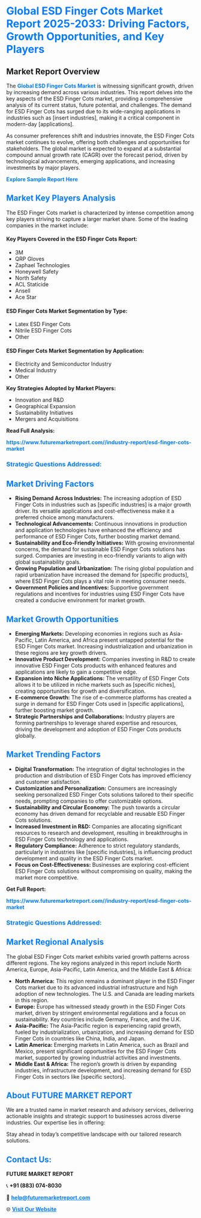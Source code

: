 <h1 style="color: #007BFF;">Global ESD Finger Cots Market Report 2025-2033: Driving Factors, Growth Opportunities, and Key Players</h1>

<section id="overview">
<h2>Market Report Overview</h2>
<p>The <a href="https://www.futuremarketreport.com//industry-report/esd-finger-cots-market" style="color: #007BFF; text-decoration: none;"><strong>Global ESD Finger Cots Market</strong></a> is witnessing significant growth, driven by increasing demand across various industries. This report delves into the key aspects of the ESD Finger Cots market, providing a comprehensive analysis of its current status, future potential, and challenges. The demand for ESD Finger Cots has surged due to its wide-ranging applications in industries such as [insert industries], making it a critical component in modern-day [applications].</p>
<p>As consumer preferences shift and industries innovate, the ESD Finger Cots market continues to evolve, offering both challenges and opportunities for stakeholders. The global market is expected to expand at a substantial compound annual growth rate (CAGR) over the forecast period, driven by technological advancements, emerging applications, and increasing investments by major players.</p>
</section>

<section id="overview">
<p><a href="https://www.futuremarketreport.com//request-sample/reportId=52094" style="color: #007BFF; text-decoration: none;"><strong>Explore Sample Report Here</strong></a></p>
</section>

<section id="key-players">
<h2 style="color: #007BFF;">Market Key Players Analysis</h2>
<p>The ESD Finger Cots market is characterized by intense competition among key players striving to capture a larger market share. Some of the leading companies in the market include:</p>
<h4>Key Players Covered in the ESD Finger Cots Report:</h4>
<ul><li>3M</li><li>QRP Gloves</li><li>Zaphael Technologies</li><li>Honeywell Safety</li><li>North Safety</li><li>ACL Staticide</li><li>Ansell</li><li>Ace Star</li></ul>
<h4>ESD Finger Cots Market Segmentation by Type:</h4>
<ul><li>Latex ESD Finger Cots</li><li>Nitrile ESD Finger Cots</li><li>Other</li></ul>

<h4>ESD Finger Cots Market Segmentation by Application:</h4>
<ul><li>Electricity and Semiconductor Industry</li><li>Medical Industry</li><li>Other</li></ul>
<p><strong>Key Strategies Adopted by Market Players:</strong></p>
<ul>
<li>Innovation and R&D</li>
<li>Geographical Expansion</li>
<li>Sustainability Initiatives</li>
<li>Mergers and Acquisitions</li>
</ul>
</section>

<section>
<p><strong>Read Full Analysis: </strong></p><a href="https://www.futuremarketreport.com//industry-report/esd-finger-cots-market" style="color: #007BFF; text-decoration: none;"><strong>https://www.futuremarketreport.com//industry-report/esd-finger-cots-market</strong></a>
<h3 style="color: #007BFF;">Strategic Questions Addressed:</h3>
</section>

<section id="driving-factors">
<h2 style="color: #007BFF;">Market Driving Factors</h2>
<ul>
<li><strong>Rising Demand Across Industries:</strong> The increasing adoption of ESD Finger Cots in industries such as [specific industries] is a major growth driver. Its versatile applications and cost-effectiveness make it a preferred choice among manufacturers.</li>
<li><strong>Technological Advancements:</strong> Continuous innovations in production and application technologies have enhanced the efficiency and performance of ESD Finger Cots, further boosting market demand.</li>
<li><strong>Sustainability and Eco-Friendly Initiatives:</strong> With growing environmental concerns, the demand for sustainable ESD Finger Cots solutions has surged. Companies are investing in eco-friendly variants to align with global sustainability goals.</li>
<li><strong>Growing Population and Urbanization:</strong> The rising global population and rapid urbanization have increased the demand for [specific products], where ESD Finger Cots plays a vital role in meeting consumer needs.</li>
<li><strong>Government Policies and Incentives:</strong> Supportive government regulations and incentives for industries using ESD Finger Cots have created a conducive environment for market growth.</li>
</ul>
</section>

<section id="growth-opportunities">
<h2 style="color: #007BFF;">Market Growth Opportunities</h2>
<ul>
<li><strong>Emerging Markets:</strong> Developing economies in regions such as Asia-Pacific, Latin America, and Africa present untapped potential for the ESD Finger Cots market. Increasing industrialization and urbanization in these regions are key growth drivers.</li>
<li><strong>Innovative Product Development:</strong> Companies investing in R&D to create innovative ESD Finger Cots products with enhanced features and applications are likely to gain a competitive edge.</li>
<li><strong>Expansion into Niche Applications:</strong> The versatility of ESD Finger Cots allows it to be utilized in niche markets such as [specific niches], creating opportunities for growth and diversification.</li>
<li><strong>E-commerce Growth:</strong> The rise of e-commerce platforms has created a surge in demand for ESD Finger Cots used in [specific applications], further boosting market growth.</li>
<li><strong>Strategic Partnerships and Collaborations:</strong> Industry players are forming partnerships to leverage shared expertise and resources, driving the development and adoption of ESD Finger Cots products globally.</li>
</ul>
</section>

<section id="trending-factors">
<h2 style="color: #007BFF;">Market Trending Factors</h2>
<ul>
<li><strong>Digital Transformation:</strong> The integration of digital technologies in the production and distribution of ESD Finger Cots has improved efficiency and customer satisfaction.</li>
<li><strong>Customization and Personalization:</strong> Consumers are increasingly seeking personalized ESD Finger Cots solutions tailored to their specific needs, prompting companies to offer customizable options.</li>
<li><strong>Sustainability and Circular Economy:</strong> The push towards a circular economy has driven demand for recyclable and reusable ESD Finger Cots solutions.</li>
<li><strong>Increased Investment in R&D:</strong> Companies are allocating significant resources to research and development, resulting in breakthroughs in ESD Finger Cots technology and applications.</li>
<li><strong>Regulatory Compliance:</strong> Adherence to strict regulatory standards, particularly in industries like [specific industries], is influencing product development and quality in the ESD Finger Cots market.</li>
<li><strong>Focus on Cost-Effectiveness:</strong> Businesses are exploring cost-efficient ESD Finger Cots solutions without compromising on quality, making the market more competitive.</li>
</ul>
</section>

<section>
<p><strong>Get Full Report: </strong></p><a href="https://www.futuremarketreport.com//industry-report/esd-finger-cots-market" style="color: #007BFF; text-decoration: none;"><strong>https://www.futuremarketreport.com//industry-report/esd-finger-cots-market</strong></a>
<h3 style="color: #007BFF;">Strategic Questions Addressed:</h3>
</section>


<section id="regional-analysis">
<h2 style="color: #007BFF;">Market Regional Analysis</h2>
<p>The global ESD Finger Cots market exhibits varied growth patterns across different regions. The key regions analyzed in this report include North America, Europe, Asia-Pacific, Latin America, and the Middle East & Africa:</p>
<ul>
<li><strong>North America:</strong> This region remains a dominant player in the ESD Finger Cots market due to its advanced industrial infrastructure and high adoption of new technologies. The U.S. and Canada are leading markets in this region.</li>
<li><strong>Europe:</strong> Europe has witnessed steady growth in the ESD Finger Cots market, driven by stringent environmental regulations and a focus on sustainability. Key countries include Germany, France, and the U.K.</li>
<li><strong>Asia-Pacific:</strong> The Asia-Pacific region is experiencing rapid growth, fueled by industrialization, urbanization, and increasing demand for ESD Finger Cots in countries like China, India, and Japan.</li>
<li><strong>Latin America:</strong> Emerging markets in Latin America, such as Brazil and Mexico, present significant opportunities for the ESD Finger Cots market, supported by growing industrial activities and investments.</li>
<li><strong>Middle East & Africa:</strong> The region’s growth is driven by expanding industries, infrastructure development, and increasing demand for ESD Finger Cots in sectors like [specific sectors].</li>
</ul>
</section>

<footer>
<h2 style="color: #007BFF;">About FUTURE MARKET REPORT</h2>
<p>We are a trusted name in market research and advisory services, delivering actionable insights and strategic support to businesses across diverse industries. Our expertise lies in offering:</p>

<p>Stay ahead in today’s competitive landscape with our tailored research solutions.</p>

<h2 style="color: #007BFF;">Contact Us:</h2>
<p><strong>FUTURE MARKET REPORT</strong></p>
<p>📞 <strong>+91 (883) 074-8030</strong></p>
<p>📧 <strong><a href="mailto:help@futuremarketreport.com" style="color: #007BFF;">help@futuremarketreport.com</a></strong></p>
<p>🌐 <strong><a href="https://www.futuremarketreport.com/" style="color: #007BFF;">Visit Our Website</a></strong></p>
</footer>